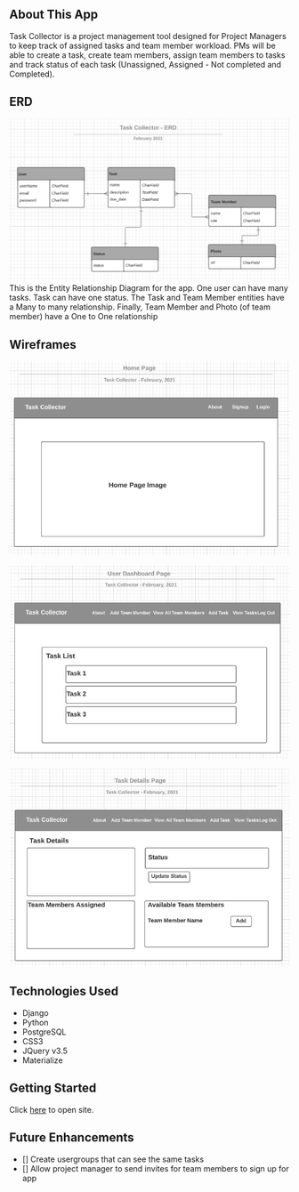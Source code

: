 ## About This App
Task Collector is a project management tool designed for Project Managers to keep track of assigned tasks and team member workload.  PMs will be able to create a task, create team members, assign team members to tasks and track status of each task (Unassigned, Assigned - Not completed and Completed).
 
## ERD
![ERD](./main_app/static/images/TaskCollectorERD.png)
This is the Entity Relationship Diagram for the app.  One user can have many tasks.  Task can have one status.  The Task and Team Member entities have a Many to many relationship.  Finally, Team Member and Photo (of team member) have a One to One relationship

## Wireframes
![Home Page](./main_app/static/images/TC_homepage.png)

![Dashboard](./main_app/static/images/TC_dashboard.png)

![Task Details Page](./main_app/static/images/TC_details.png)
 

## Technologies Used
* Django
* Python
* PostgreSQL
* CSS3  
* JQuery v3.5  
* Materialize  
 

## Getting Started
Click [here](https://taskcollector.herokuapp.com/) to open site. 
 

## Future Enhancements
- [] Create usergroups that can see the same tasks
- [] Allow project manager to send invites for team members to sign up for app
 
 

